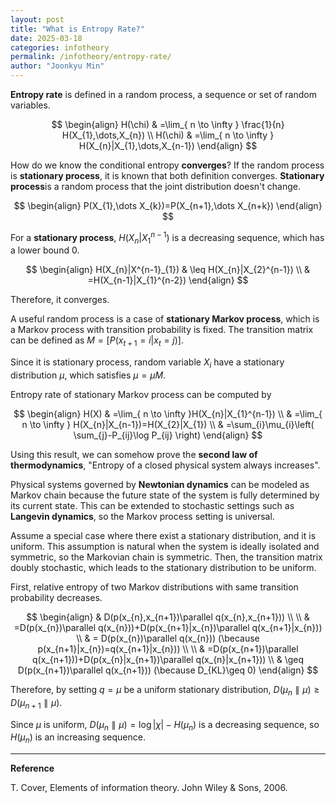 ```yaml
---
layout: post
title: "What is Entropy Rate?"
date: 2025-03-18
categories: infotheory
permalink: /infotheory/entropy-rate/
author: "Joonkyu Min"
---
```



**Entropy rate** is defined in a random process, a sequence or set of random variables.

$$
\begin{align}
H(\chi) & =\lim_{ n \to \infty } \frac{1}{n} H(X_{1},\dots,X_{n}) \\
H(\chi) & =\lim_{ n \to \infty } H(X_{n}|X_{1},\dots,X_{n-1})
\end{align}
$$

How do we know the conditional entropy **converges**?
If the random process is **stationary process**, it is known that both definition converges.
**Stationary process**is a random process that the joint distribution doesn't change.

$$
\begin{align}
P(X_{1},\dots X_{k})=P(X_{n+1},\dots X_{n+k})
\end{align}
$$

For a **stationary process**, 
$H(X_{n}|X^{n-1}_{1})$ is a decreasing sequence, which has a lower bound 0.

$$
\begin{align}
H(X_{n}|X^{n-1}_{1}) & \leq H(X_{n}|X_{2}^{n-1}) \\
 & =H(X_{n-1}|X_{1}^{n-2})
\end{align}
$$

Therefore, it converges.

A useful random process is a case of **stationary Markov process**, which is a Markov process with transition probability is fixed. 
The transition matrix can be defined as $M=[P(x_{t+1}=i|x_{t}=j)]$.

Since it is stationary process, random variable $X_{i}$ have a stationary distribution $\mu$, which satisfies $\mu=\mu M$.

Entropy rate of stationary Markov process can be computed by

$$
\begin{align}
H(X) & =\lim_{ n \to \infty }H(X_{n}|X_{1}^{n-1}) \\
 & =\lim_{ n \to \infty } H(X_{n}|X_{n-1})=H(X_{2}|X_{1}) \\
 & =\sum_{i}\mu_{i}\left( \sum_{j}-P_{ij}\log P_{ij} \right)
\end{align}
$$

Using this result, we can somehow prove the **second law of thermodynamics**, "Entropy of a closed physical system always increases".

Physical systems governed by **Newtonian dynamics** can be modeled as Markov chain because the future state of the system is fully determined by its current state.
This can be extended to stochastic settings such as **Langevin dynamics**, so the Markov process setting is universal.

Assume a special case where there exist a stationary distribution, and it is uniform.
This assumption is natural when the system is ideally isolated and symmetric, so the Markovian chain is symmetric. Then, the transition matrix doubly stochastic, which leads to the stationary distribution to be uniform.

First, relative entropy of two Markov distributions with same transition probability decreases.

$$
\begin{align}
 & D(p(x_{n},x_{n+1})\parallel q(x_{n},x_{n+1}))  \\ \\
 & =D(p(x_{n})\parallel q(x_{n}))+D(p(x_{n+1}|x_{n})\parallel q(x_{n+1}|x_{n}))  \\
& = D(p(x_{n})\parallel q(x_{n}))  (\because p(x_{n+1}|x_{n})=q(x_{n+1}|x_{n})) \\ \\
& =D(p(x_{n+1})\parallel q(x_{n+1}))+D(p(x_{n}|x_{n+1})\parallel q(x_{n}|x_{n+1})) \\
 & \geq D(p(x_{n+1})\parallel q(x_{n+1}))  (\because D_{KL}\geq 0)
\end{align}
$$

Therefore, by setting $q=\mu$ be a uniform stationary distribution, 
$D(\mu_{n}\parallel \mu)\geq D(\mu_{n+1}\parallel \mu)$.

Since $\mu$ is uniform, 
$D(\mu_{n}\parallel \mu)=\log|\chi|-H(\mu_{n})$ is a decreasing sequence, 
so $H(\mu_{n})$ is an increasing sequence.

---
**Reference**

T. Cover, Elements of information theory. John Wiley & Sons, 2006.
